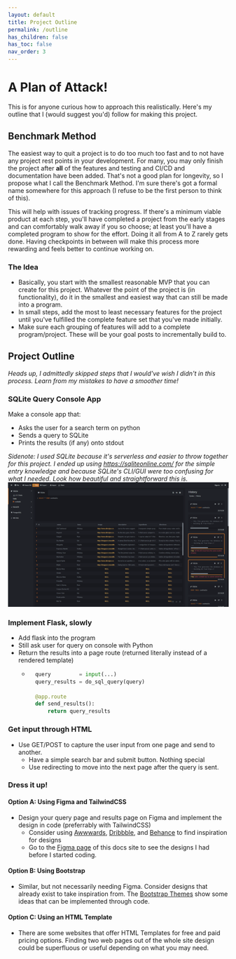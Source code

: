```yaml
---
layout: default
title: Project Outline
permalink: /outline
has_children: false
has_toc: false
nav_order: 3
---
```


# A Plan of Attack!
This is for anyone curious how to approach this realistically. Here's my outline that I (would suggest you'd) follow for making this project.

## Benchmark Method
The easiest way to quit a project is to do too much too fast and to not have any project rest points in your development. For many, you may only finish the project after **all** of the features and testing and CI/CD and documentation have been added. That's not a good plan for longevity, so I propose what I call the Benchmark Method. I'm sure there's got a formal name somewhere for this approach (I refuse to be the first person to think of this).

This will help with issues of tracking progress. If there's a minimum viable product at each step, you'll have completed a project from the early stages and can comfortably walk away if you so choose; at least you'll have a completed program to show for the effort. Doing it all from A to Z rarely gets done. Having checkpoints in between will make this process more rewarding and feels better to continue working on.

### The Idea
- Basically, you start with the smallest reasonable MVP that you can create for this project. Whatever the point of the project is (in functionality), do it in the smallest and easiest way that can still be made into a program.
- In small steps, add the most to least necessary features for the project until you've fulfilled the complete feature set that you've made initially.
- Make sure each grouping of features will add to a complete program/project. These will be your goal posts to incrementally build to.


## Project Outline
*Heads up, I admittedly skipped steps that I would've wish I didn't in this process. Learn from my mistakes to have a smoother time!*


### SQLite Query Console App
Make a console app that:
- Asks the user for a search term on python
- Sends a query to SQLite
- Prints the results (if any) onto stdout

*Sidenote: I used SQLite because it's serverless and easier to throw together for this project. I ended up using https://sqliteonline.com/ for the simple entry knowledge and because SQLite's CLI/GUI were too confusing for what I needed. Look how beautiful and straightforward this is.*
![Screenshot of sqliteonline](./images/sqliteonline_screenshot.PNG)


### Implement Flask, slowly
- Add flask into the program
- Still ask user for query on console with Python
- Return the results into a page route (returned literally instead of a rendered template)
    - ```py
        query         = input(...)
        query_results = do_sql_query(query)

        @app.route
        def send_results():
            return query_results
        ```

### Get input through HTML
- Use GET/POST to capture the user input from one page and send to another.
    - Have a simple search bar and submit button. Nothing special
    - Use redirecting to move into the next page after the query is sent.

### Dress it up!
#### Option A: Using Figma and TailwindCSS
- Design your query page and results page on Figma and implement the design in code (preferrably with TailwindCSS)
    - Consider using [Awwwards](https://www.awwwards.com/), [Dribbble](https://dribbble.com/), and [Behance](https://www.behance.net/) to find inspiration for designs
    - Go to the [Figma page](./03_figma.md) of this docs site to see the designs I had before I started coding.

#### Option B: Using Bootstrap
- Similar, but not necessarily needing Figma. Consider designs that already exist to take inspiration from. The [Bootstrap Themes](https://themes.getbootstrap.com/) show some ideas that can be implemented through code. 

#### Option C: Using an HTML Template
- There are some websites that offer HTML Templates for free and paid pricing options. Finding two web pages out of the whole site design could be superfluous or useful depending on what you may need. 

